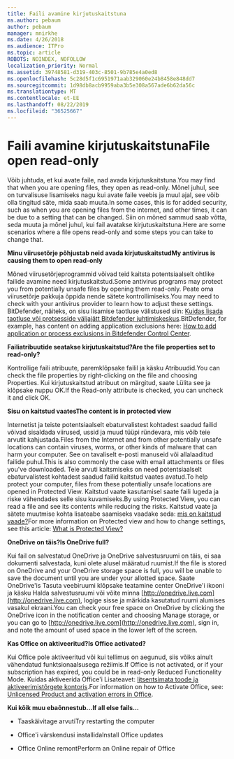 ```yaml
---
title: Faili avamine kirjutuskaitstuna
ms.author: pebaum
author: pebaum
manager: mnirkhe
ms.date: 4/26/2018
ms.audience: ITPro
ms.topic: article
ROBOTS: NOINDEX, NOFOLLOW
localization_priority: Normal
ms.assetid: 39748581-d319-403c-8501-9b785e4a0ed8
ms.openlocfilehash: 5c28d5f1c6951971aab329060e24b8458e848dd7
ms.sourcegitcommit: 1d98db8acb9959aba3b5e308a567ade6b62da56c
ms.translationtype: MT
ms.contentlocale: et-EE
ms.lasthandoff: 08/22/2019
ms.locfileid: "36525667"
---
```

# <a name="file-open-read-only"></a><span data-ttu-id="39d06-102">Faili avamine kirjutuskaitstuna</span><span class="sxs-lookup"><span data-stu-id="39d06-102">File open read-only</span></span>

<span data-ttu-id="39d06-103">Võib juhtuda, et kui avate faile, nad avada kirjutuskaitstuna.</span><span class="sxs-lookup"><span data-stu-id="39d06-103">You may find that when you are opening files, they open as read-only.</span></span> <span data-ttu-id="39d06-104">Mõnel juhul, see on turvalisuse lisamiseks nagu kui avate faile veebis ja muul ajal, see võib olla tingitud säte, mida saab muuta.</span><span class="sxs-lookup"><span data-stu-id="39d06-104">In some cases, this is for added security, such as when you are opening files from the internet, and other times, it can be due to a setting that can be changed.</span></span> <span data-ttu-id="39d06-105">Siin on mõned sammud saab võtta, seda muuta ja mõnel juhul, kui fail avatakse kirjutuskaitstuna.</span><span class="sxs-lookup"><span data-stu-id="39d06-105">Here are some scenarios where a file opens read-only and some steps you can take to change that.</span></span>
  
 <span data-ttu-id="39d06-106">**Minu viirusetõrje põhjustab neid avada kirjutuskaitstud**</span><span class="sxs-lookup"><span data-stu-id="39d06-106">**My antivirus is causing them to open read-only**</span></span>
  
<span data-ttu-id="39d06-107">Mõned viirusetõrjeprogrammid võivad teid kaitsta potentsiaalselt ohtlike failide avamine need kirjutuskaitstud.</span><span class="sxs-lookup"><span data-stu-id="39d06-107">Some antivirus programs may protect you from potentially unsafe files by opening them read-only.</span></span> <span data-ttu-id="39d06-108">Peate oma viirusetõrje pakkuja õppida nende sätete kontrollimiseks.</span><span class="sxs-lookup"><span data-stu-id="39d06-108">You may need to check with your antivirus provider to learn how to adjust these settings.</span></span> <span data-ttu-id="39d06-109">BitDefender, näiteks, on sisu lisamise taotluse välistused siin: [Kuidas lisada taotluse või protsesside väljajätt Bitdefender juhtimiskeskus](https://www.bitdefender.com/support/how-to-add-application-or-process-exclusions-in-bitdefender-control-center-1119.mdl).</span><span class="sxs-lookup"><span data-stu-id="39d06-109">BitDefender, for example, has content on adding application exclusions here: [How to add application or process exclusions in Bitdefender Control Center](https://www.bitdefender.com/support/how-to-add-application-or-process-exclusions-in-bitdefender-control-center-1119.mdl).</span></span>
  
 <span data-ttu-id="39d06-110">**Failiatribuutide seatakse kirjutuskaitstud?**</span><span class="sxs-lookup"><span data-stu-id="39d06-110">**Are the file properties set to read-only?**</span></span>
  
<span data-ttu-id="39d06-111">Kontrollige faili atribuute, paremklõpsake failil ja käsku Atribuudid.</span><span class="sxs-lookup"><span data-stu-id="39d06-111">You can check the file properties by right-clicking on the file and choosing Properties.</span></span> <span data-ttu-id="39d06-112">Kui kirjutuskaitstud atribuut on märgitud, saate Lülita see ja klõpsake nuppu OK.</span><span class="sxs-lookup"><span data-stu-id="39d06-112">If the Read-only attribute is checked, you can uncheck it and click OK.</span></span>
  
 <span data-ttu-id="39d06-113">**Sisu on kaitstud vaates**</span><span class="sxs-lookup"><span data-stu-id="39d06-113">**The content is in protected view**</span></span>
  
<span data-ttu-id="39d06-114">Internetist ja teiste potentsiaalselt ebaturvalistest kohtadest saadud failid võivad sisaldada viirused, ussid ja muud tüüpi ründevara, mis võib teie arvutit kahjustada.</span><span class="sxs-lookup"><span data-stu-id="39d06-114">Files from the Internet and from other potentially unsafe locations can contain viruses, worms, or other kinds of malware that can harm your computer.</span></span> <span data-ttu-id="39d06-115">See on tavaliselt e-posti manuseid või allalaaditud failide puhul.</span><span class="sxs-lookup"><span data-stu-id="39d06-115">This is also commonly the case with email attachments or files you've downloaded.</span></span> <span data-ttu-id="39d06-116">Teie arvuti kaitsmiseks on need potentsiaalselt ebaturvalistest kohtadest saadud failid kaitstud vaates avatud.</span><span class="sxs-lookup"><span data-stu-id="39d06-116">To help protect your computer, files from these potentially unsafe locations are opened in Protected View.</span></span> <span data-ttu-id="39d06-117">Kaitstud vaate kasutamisel saate faili lugeda ja riske vähendades selle sisu kuvamiseks.</span><span class="sxs-lookup"><span data-stu-id="39d06-117">By using Protected View, you can read a file and see its contents while reducing the risks.</span></span> <span data-ttu-id="39d06-118">Kaitstud vaate ja sätete muutmise kohta lisateabe saamiseks vaadake seda: [mis on kaitstud vaade?](https://support.office.com/article/d6f09ac7-e6b9-4495-8e43-2bbcdbcb6653)</span><span class="sxs-lookup"><span data-stu-id="39d06-118">For more information on Protected view and how to change settings, see this article: [What is Protected View?](https://support.office.com/article/d6f09ac7-e6b9-4495-8e43-2bbcdbcb6653)</span></span>
  
 <span data-ttu-id="39d06-119">**OneDrive on täis?**</span><span class="sxs-lookup"><span data-stu-id="39d06-119">**Is OneDrive full?**</span></span>
  
<span data-ttu-id="39d06-120">Kui fail on salvestatud OneDrive ja OneDrive salvestusruumi on täis, ei saa dokumenti salvestada, kuni olete alusel määratud ruumist.</span><span class="sxs-lookup"><span data-stu-id="39d06-120">If the file is stored on OneDrive and your OneDrive storage space is full, you will be unable to save the document until you are under your allotted space.</span></span> <span data-ttu-id="39d06-121">Saate OneDrive'is Tasuta veebiruumi klõpsake teatamine center OneDrive'i ikooni ja käsku Halda salvestusruumi või võite minna [http://onedrive.live.com](http://onedrive.live.com), logige sisse ja märkida kasutatud ruumi alumises vasakul ekraani.</span><span class="sxs-lookup"><span data-stu-id="39d06-121">You can check your free space on OneDrive by clicking the OneDrive icon in the notification center and choosing Manage storage, or you can go to [http://onedrive.live.com](http://onedrive.live.com), sign in, and note the amount of used space in the lower left of the screen.</span></span>
  
 <span data-ttu-id="39d06-122">**Kas Office on aktiveeritud?**</span><span class="sxs-lookup"><span data-stu-id="39d06-122">**Is Office activated?**</span></span>
  
<span data-ttu-id="39d06-123">Kui Office pole aktiveeritud või kui tellimus on aegunud, siis võiks ainult vähendatud funktsionaalsusega režiimis.</span><span class="sxs-lookup"><span data-stu-id="39d06-123">If Office is not activated, or if your subscription has expired, you could be in read-only Reduced Functionality Mode.</span></span> <span data-ttu-id="39d06-124">Kuidas aktiveerida Office'i Lisateavet: [litsentsimata toode ja aktiveerimistõrgete kontoris](https://support.office.com/article/0d23d3c0-c19c-4b2f-9845-5344fedc4380).</span><span class="sxs-lookup"><span data-stu-id="39d06-124">For information on how to Activate Office, see: [Unlicensed Product and activation errors in Office](https://support.office.com/article/0d23d3c0-c19c-4b2f-9845-5344fedc4380).</span></span>
  
 <span data-ttu-id="39d06-125">**Kui kõik muu ebaõnnestub...**</span><span class="sxs-lookup"><span data-stu-id="39d06-125">**If all else fails...**</span></span>
  
- <span data-ttu-id="39d06-126">Taaskäivitage arvuti</span><span class="sxs-lookup"><span data-stu-id="39d06-126">Try restarting the computer</span></span>
    
- <span data-ttu-id="39d06-127">Office'i värskendusi installida</span><span class="sxs-lookup"><span data-stu-id="39d06-127">Install Office updates</span></span>
    
- <span data-ttu-id="39d06-128">Office Online remont</span><span class="sxs-lookup"><span data-stu-id="39d06-128">Perform an Online repair of Office</span></span>
    

